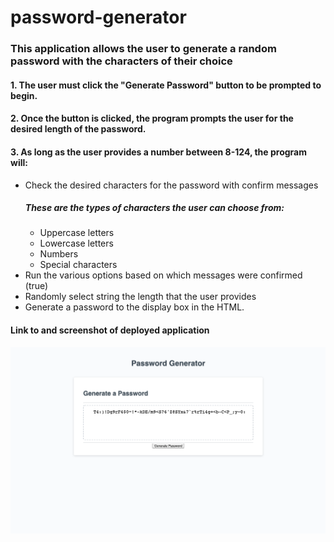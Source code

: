 # password-generator

<h3>This application allows the user to generate a random password with the characters of their choice</h3>
<h4>1. The user must click the "Generate Password" button to be prompted to begin.</h4>
<h4>2. Once the button is clicked, the program prompts the user for the desired length of the password.</h4>
<h4>3. As long as the user provides a number between 8-124, the program will:</h4>
    <ul>
        <li>Check the desired characters for the password with confirm messages</li>
            <h5>These are the types of characters the user can choose from:</h5>
                <ul>
                    <li>Uppercase letters</li>
                    <li>Lowercase letters</li>
                    <li>Numbers</li>
                    <li>Special characters</li>
                </ul>
        <li>Run the various options based on which messages were confirmed (true)</li>
        <li>Randomly select string the length that the user provides</li>
        <li>Generate a password to the display box in the HTML.</li>
    </ul>
<h4>Link to and screenshot of deployed application</h4>
<link href="https://zoegautreau.github.io/password-generator/">
<img src="screenshotPasswordGenerator.png">
